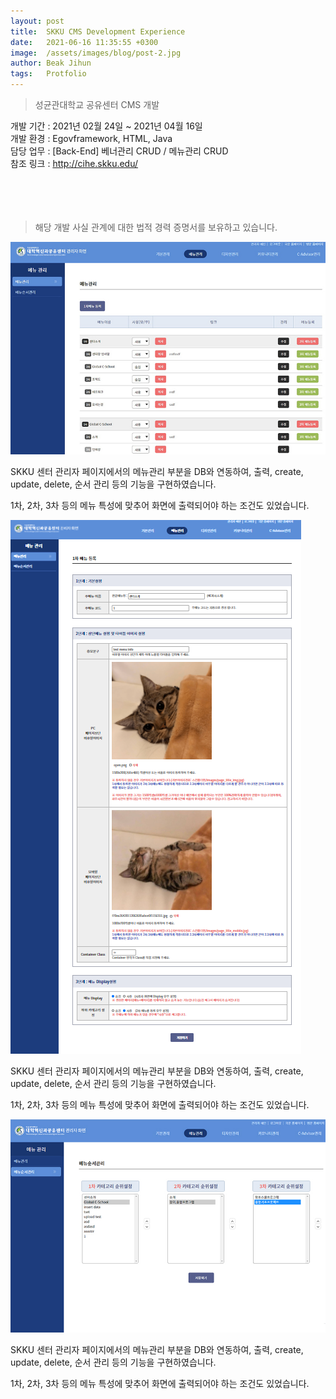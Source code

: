 ```yaml
---
layout: post
title:  SKKU CMS Development Experience
date:   2021-06-16 11:35:55 +0300
image:  /assets/images/blog/post-2.jpg
author: Beak Jihun
tags:   Protfolio
---
```


> 성균관대학교 공유센터 CMS 개발

개발 기간 : 2021년 02월 24일 ~ 2021년 04월 16일  
개발 환경 : Egovframework, HTML, Java  
담당 업무 : [Back-End] 베너관리 CRUD / 메뉴관리 CRUD  
참조 링크 : http://cihe.skku.edu/
<br/>  
<br/>  
<br/>
> 해당 개발 사실 관계에 대한 법적 경력 증명서를 보유하고 있습니다.

![](/assets/images/blog/post-2_1.jpg)

SKKU 센터 관리자 페이지에서의 메뉴관리 부분을 DB와 연동하여, 출력, create, update, delete, 순서 관리 등의 기능을 구현하였습니다.  

1차, 2차, 3차 등의 메뉴 특성에 맞추어 화면에 출력되어야 하는 조건도 있었습니다.

![](/assets/images/blog/post-2_2.jpg)

SKKU 센터 관리자 페이지에서의 메뉴관리 부분을 DB와 연동하여, 출력, create, update, delete, 순서 관리 등의 기능을 구현하였습니다.  

1차, 2차, 3차 등의 메뉴 특성에 맞추어 화면에 출력되어야 하는 조건도 있었습니다.

![](/assets/images/blog/post-2_3.jpg)

SKKU 센터 관리자 페이지에서의 메뉴관리 부분을 DB와 연동하여, 출력, create, update, delete, 순서 관리 등의 기능을 구현하였습니다.  

1차, 2차, 3차 등의 메뉴 특성에 맞추어 화면에 출력되어야 하는 조건도 있었습니다.
